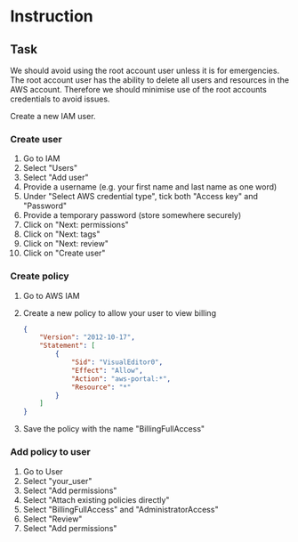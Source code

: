 # Instruction 

## Task 

We should avoid using the root account user unless it is for emergencies. The root account user has the ability to delete all users and resources in the AWS account. Therefore we should minimise use of the root accounts credentials to avoid issues. 

Create a new IAM user.

### Create user

1. Go to IAM 
2. Select "Users" 
3. Select "Add user" 
4. Provide a username (e.g. your first name and last name as one word)
5. Under "Select AWS credential type", tick both "Access key" and "Password" 
6. Provide a temporary password (store somewhere securely)
7. Click on "Next: permissions" 
8. Click on "Next: tags"
9. Click on "Next: review" 
10. Click on "Create user"

### Create policy 

1. Go to AWS IAM
2. Create a new policy to allow your user to view billing 

    ```json 
    {
        "Version": "2012-10-17",
        "Statement": [
            {
                "Sid": "VisualEditor0",
                "Effect": "Allow",
                "Action": "aws-portal:*",
                "Resource": "*"
            }
        ]
    }
    ```

3. Save the policy with the name "BillingFullAccess"

### Add policy to user 

1. Go to User 
2. Select "your_user" 
3. Select "Add permissions" 
4. Select "Attach existing policies directly" 
5. Select "BillingFullAccess" and "AdministratorAccess"
6. Select "Review"
7. Select "Add permissions"

